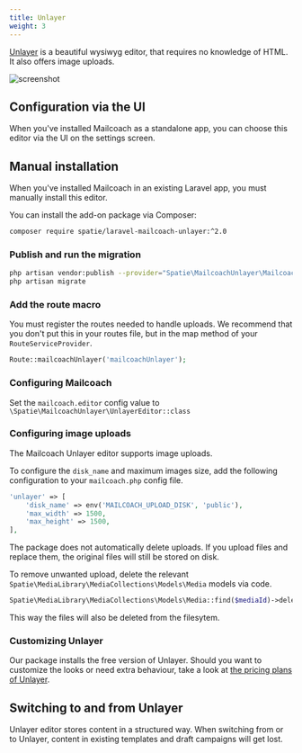 ```yaml
---
title: Unlayer
weight: 3
---
```


[Unlayer](https://unlayer.com) is a beautiful wysiwyg editor, that requires no knowledge of HTML. It also offers image uploads.

![screenshot](/images/docs/v6/editors/unlayer.png)

## Configuration via the UI

When you've installed Mailcoach as a standalone app, you can choose this editor via the UI on the settings screen.

## Manual installation

When you've installed Mailcoach in an existing Laravel app, you must manually install this editor.

You can install the add-on package via Composer:

```bash
composer require spatie/laravel-mailcoach-unlayer:^2.0
```

### Publish and run the migration

```bash
php artisan vendor:publish --provider="Spatie\MailcoachUnlayer\MailcoachUnlayerServiceProvider" --tag="mailcoach-unlayer-migrations"
php artisan migrate
```

### Add the route macro

You must register the routes needed to handle uploads. We recommend that you don't put this in your routes file, but in the map method of your `RouteServiceProvider`.

```php
Route::mailcoachUnlayer('mailcoachUnlayer');
```

### Configuring Mailcoach

Set the `mailcoach.editor` config value to `\Spatie\MailcoachUnlayer\UnlayerEditor::class`

### Configuring image uploads

The Mailcoach Unlayer editor supports image uploads.

To configure the `disk_name` and maximum images size, add the following configuration to your `mailcoach.php` config file.

```php
'unlayer' => [
    'disk_name' => env('MAILCOACH_UPLOAD_DISK', 'public'),
    'max_width' => 1500,
    'max_height' => 1500,
],
```

The package does not automatically delete uploads. If you upload files and replace them, the original files will still be stored on disk.

To remove unwanted upload, delete the relevant `Spatie\MediaLibrary\MediaCollections\Models\Media` models via code.

```php
Spatie\MediaLibrary\MediaCollections\Models\Media::find($mediaId)->delete();
```

This way the files will also be deleted from the filesytem.

### Customizing Unlayer

Our package installs the free version of Unlayer. Should you want to customize the looks or need extra behaviour, take a look at [the pricing plans of Unlayer](https://unlayer.com/pricing).

## Switching to and from Unlayer

Unlayer editor stores content in a structured way. When switching from or to Unlayer, content in existing templates and draft campaigns will get lost.
